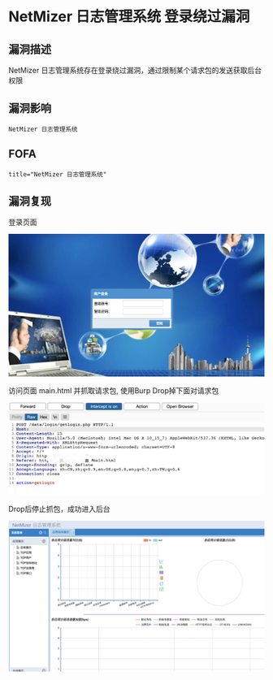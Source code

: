 # NetMizer 日志管理系统 登录绕过漏洞

## 漏洞描述

NetMizer 日志管理系统存在登录绕过漏洞，通过限制某个请求包的发送获取后台权限

## 漏洞影响

```
NetMizer 日志管理系统
```

## FOFA

```
title="NetMizer 日志管理系统"
```

## 漏洞复现

登录页面

![img](./images/202202162257795.png)

访问页面 main.html 并抓取请求包, 使用Burp Drop掉下面对请求包

![img](./images/202202162257627.png)

Drop后停止抓包，成功进入后台

![img](./images/202202162257550.png)